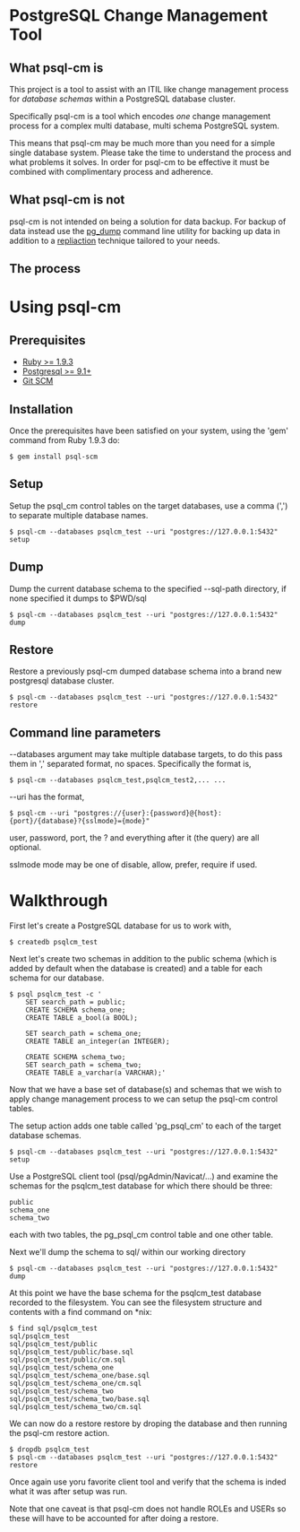 # PostgreSQL Change Management Tool

## What psql-cm is

This project is a tool to assist with an ITIL like change management process
for *database schemas* within a PostgreSQL database cluster.

Specifically psql-cm is a tool which encodes *one* change management process
for a complex multi database, multi schema PostgreSQL system.

This means that psql-cm may be much more than you need for a simple
single database system.  Please take the time to understand the process and
what problems it solves. In order for psql-cm to be effective it must be
combined with complimentary process and adherence.

## What psql-cm is not

psql-cm is not intended on being a solution for data backup.
For backup of data instead use the
[pg\_dump](http://www.postgresql.org/docs/current/static/app-pgdump.html)
command line utility for backing up data in addition to a
[repliaction](http://www.postgresql.org/docs/current/static/different-replication-solutions.html)
technique tailored to your needs.

## The process

# Using psql-cm

## Prerequisites

- [Ruby >= 1.9.3](http://www.ruby-lang.org/en/)
- [Postgresql >= 9.1+](http://www.postgresql.org/)
- [Git SCM](http://git-scm.com/)

## Installation

Once the prerequisites have been satisfied on your system, using the
'gem' command from Ruby 1.9.3 do:

    $ gem install psql-scm

## Setup

Setup the psql\_cm control tables on the target databases, use a comma (',')
to separate multiple database names.

    $ psql-cm --databases psqlcm_test --uri "postgres://127.0.0.1:5432" setup

## Dump

Dump the current database schema to the specified --sql-path directory, if none
specified it dumps to $PWD/sql

    $ psql-cm --databases psqlcm_test --uri "postgres://127.0.0.1:5432" dump

## Restore

Restore a previously psql-cm dumped database schema into a brand new postgresql
database cluster.

    $ psql-cm --databases psqlcm_test --uri "postgres://127.0.0.1:5432" restore

## Command line parameters

--databases argument may take multiple database targets, to do this pass them
in ',' separated format, no spaces. Specifically the format is,

    $ psql-cm --databases psqlcm_test,psqlcm_test2,... ...

--uri has the format,

    $ psql-cm --uri "postgres://{user}:{password}@{host}:{port}/{database}?{sslmode}={mode}"

user, password, port, the ? and everything after it (the query) are all optional.

sslmode mode may be one of disable, allow, prefer, require if used.

# Walkthrough

First let's create a PostgreSQL database for us to work with,

    $ createdb psqlcm_test

Next let's create two schemas in addition to the public schema (which is added
by default when the database is created) and a table for each schema for our
database.

    $ psql psqlcm_test -c '
        SET search_path = public;
        CREATE SCHEMA schema_one;
        CREATE TABLE a_bool(a BOOL);

        SET search_path = schema_one;
        CREATE TABLE an_integer(an INTEGER);

        CREATE SCHEMA schema_two;
        SET search_path = schema_two;
        CREATE TABLE a_varchar(a VARCHAR);'

Now that we have a base set of database(s) and schemas that we wish to apply
change management process to we can setup the psql-cm control tables.

The setup action adds one table called 'pg\_psql\_cm' to each of the target
database schemas.

    $ psql-cm --databases psqlcm_test --uri "postgres://127.0.0.1:5432" setup

Use a PostgreSQL client tool (psql/pgAdmin/Navicat/...) and examine the schemas
for the psqlcm\_test database for which there should be three:

    public
    schema_one
    schema_two

each with two tables, the pg\_psql\_cm control table and one other table.

Next we'll dump the schema to sql/ within our working directory

    $ psql-cm --databases psqlcm_test --uri "postgres://127.0.0.1:5432" dump

At this point we have the base schema for the psqlcm\_test database recorded to
the filesystem. You can see the filesystem structure and contents with
a find command on \*nix:

    $ find sql/psqlcm_test
    sql/psqlcm_test
    sql/psqlcm_test/public
    sql/psqlcm_test/public/base.sql
    sql/psqlcm_test/public/cm.sql
    sql/psqlcm_test/schema_one
    sql/psqlcm_test/schema_one/base.sql
    sql/psqlcm_test/schema_one/cm.sql
    sql/psqlcm_test/schema_two
    sql/psqlcm_test/schema_two/base.sql
    sql/psqlcm_test/schema_two/cm.sql

We can now do a restore restore by droping the database and then running the
psql-cm restore action.

    $ dropdb psqlcm_test
    $ psql-cm --databases psqlcm_test --uri "postgres://127.0.0.1:5432" restore

Once again use yoru favorite client tool and verify that the schema is inded
what it was after setup was run.

Note that one caveat is that psql-cm does not handle ROLEs and USERs so these
will have to be accounted for after doing a restore.

